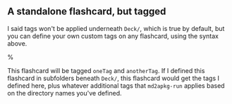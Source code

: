 ## A standalone flashcard, but tagged

<!-- md2apkg tags oneTag anotherTag -->

I said tags won't be applied underneath `Deck/`, which is true by default, but you can define your own custom tags on any flashcard, using the syntax above.

%

This flashcard will be tagged `oneTag` and `anotherTag`. If I defined this flashcard in subfolders beneath `Deck/`, this flashcard would get the tags I defined here, plus whatever additional tags that `md2apkg-run` applies based on the directory names you've defined.
